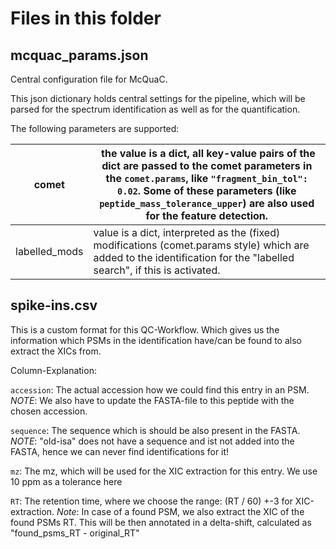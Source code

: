 # Files in this folder

## mcquac_params.json

Central configuration file for McQuaC.

This json dictionary holds central settings for the pipeline, which will be parsed for the spectrum identification as well as for the quantification.

The following parameters are supported:


| comet | the value is a dict, all key-value pairs of the dict are passed to the comet parameters in the `comet.params`, like `"fragment_bin_tol": 0.02`. Some of these parameters (like `peptide_mass_tolerance_upper`) are also used for the feature detection. |
|-----|------|
|labelled_mods | value is a dict, interpreted as the (fixed) modifications (comet.params style) which are added to the identification for the "labelled search", if this is activated. |

## spike-ins.csv

This is a custom format for this QC-Workflow. Which gives us the information which PSMs in the identification have/can be found to also extract the XICs from.

Column-Explanation:

`accession`: The actual accession how we could find this entry in an PSM. *NOTE*: We also have to update the FASTA-file to this peptide with the chosen accession.

`sequence`: The sequence which is should be also present in the FASTA. *NOTE*: "old-isa" does not have a sequence and ist not added into the FASTA, hence we can never find identifications for it!

`mz`: The mz, which will be used for the XIC extraction for this entry. We use 10 ppm as a tolerance here

`RT`: The retention time, where we choose the range: (RT / 60) +-3 for XIC-extraction. *Note*: In case of a found PSM, we also extract the XIC of the found PSMs RT.  This will be then annotated in a delta-shift, calculated as "found_psms_RT - original_RT" 